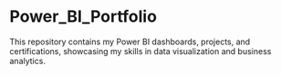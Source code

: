# Power_BI_Portfolio
This repository contains my Power BI dashboards, projects, and certifications, showcasing my skills in data visualization and business analytics.
